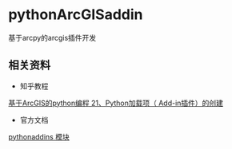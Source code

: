 # pythonArcGISaddin
基于arcpy的arcgis插件开发

## 相关资料

+ 知乎教程

[基于ArcGIS的python编程 21、Python加载项（ Add-in插件）的创建](https://zhuanlan.zhihu.com/p/374440825)

+ 官方文档

[pythonaddins 模块](https://desktop.arcgis.com/zh-cn/arcmap/latest/analyze/python-addins/the-pythonaddins-module.htm)

